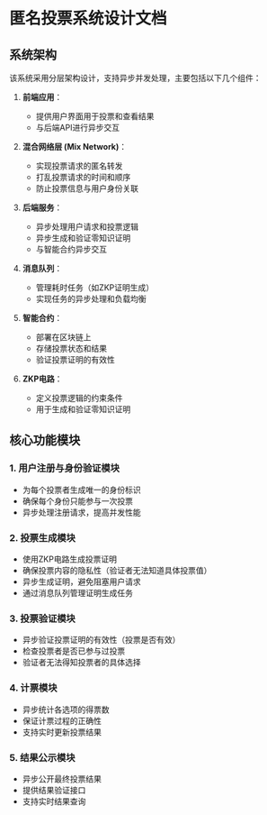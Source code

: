 # 匿名投票系统设计文档

## 系统架构

该系统采用分层架构设计，支持异步并发处理，主要包括以下几个组件：

1. **前端应用**：
   - 提供用户界面用于投票和查看结果
   - 与后端API进行异步交互

2. **混合网络层 (Mix Network)**：
   - 实现投票请求的匿名转发
   - 打乱投票请求的时间和顺序
   - 防止投票信息与用户身份关联

3. **后端服务**：
   - 异步处理用户请求和投票逻辑
   - 异步生成和验证零知识证明
   - 与智能合约异步交互

4. **消息队列**：
   - 管理耗时任务（如ZKP证明生成）
   - 实现任务的异步处理和负载均衡

5. **智能合约**：
   - 部署在区块链上
   - 存储投票状态和结果
   - 验证投票证明的有效性

6. **ZKP电路**：
   - 定义投票逻辑的约束条件
   - 用于生成和验证零知识证明

## 核心功能模块

### 1. 用户注册与身份验证模块
- 为每个投票者生成唯一的身份标识
- 确保每个身份只能参与一次投票
- 异步处理注册请求，提高并发性能

### 2. 投票生成模块
- 使用ZKP电路生成投票证明
- 确保投票内容的隐私性（验证者无法知道具体投票值）
- 异步生成证明，避免阻塞用户请求
- 通过消息队列管理证明生成任务

### 3. 投票验证模块
- 异步验证投票证明的有效性（投票是否有效）
- 检查投票者是否已参与过投票
- 验证者无法得知投票者的具体选择

### 4. 计票模块
- 异步统计各选项的得票数
- 保证计票过程的正确性
- 支持实时更新投票结果

### 5. 结果公示模块
- 异步公开最终投票结果
- 提供结果验证接口
- 支持实时结果查询